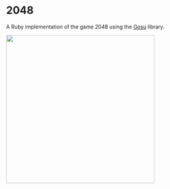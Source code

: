 # 2048

A Ruby implementation of the game 2048 using the [Gosu](http://www.libgosu.org/ "Gosu") library.

<img src="http://images.skeen.ca/StkbKtSI.png" width="400px"/>
